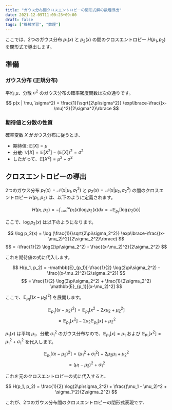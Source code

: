 ```yaml
---
title: "ガウス分布間クロスエントロピーの閉形式解の数理導出"
date: 2021-12-09T11:00:23+09:00
draft: false
tags: ["機械学習", "数理"] 
---
```

<!--more-->
ここでは、2つのガウス分布 $p_1(x)$ と $p_2(x)$ の間のクロスエントロピー $H(p_1, p_2)$ を閉形式で導出します。

## 準備

### ガウス分布 (正規分布)

平均 $\mu$、分散 $\sigma^2$ のガウス分布の確率密度関数は次の通りです。

$$ p(x | \mu, \sigma^2) = \frac{1}{\sqrt{2\pi\sigma^2}} \exp\lbrace-\frac{(x-\mu)^2}{2\sigma^2}\rbrace $$

### 期待値と分散の性質

確率変数 $X$ がガウス分布に従うとき、
-   期待値: $\mathbb{E}[X] = \mu$
-   分散: $\mathbb{V}[X] = \mathbb{E}[X^2] - (\mathbb{E}[X])^2 = \sigma^2$
-   したがって、$\mathbb{E}[X^2] = \mu^2 + \sigma^2$

## クロスエントロピーの導出

2つのガウス分布 $p_1(x) = \mathcal{N}(x | \mu_1, \sigma_1^2)$ と $p_2(x) = \mathcal{N}(x | \mu_2, \sigma_2^2)$ の間のクロスエントロピー $H(p_1, p_2)$ は、以下のように定義されます。

$$ H(p_1, p_2) = -\int_{-\infty}^{\infty} p_1(x) \log p_2(x) dx = -\mathbb{E}_{p_1}[\log p_2(x)] $$

ここで、$\log p_2(x)$ は以下のようになります。

$$ \log p_2(x) = \log (\frac{1}{\sqrt{2\pi\sigma_2^2}} \exp\lbrace-\frac{(x-\mu_2)^2}{2\sigma_2^2}\rbrace) $$
$$ = -\frac{1}{2} \log(2\pi\sigma_2^2) - \frac{(x-\mu_2)^2}{2\sigma_2^2} $$

これを期待値の式に代入します。

$$ H(p_1, p_2) = -\mathbb{E}_{p_1}[-\frac{1}{2} \log(2\pi\sigma_2^2) - \frac{(x-\mu_2)^2}{2\sigma_2^2}] $$
$$ = \frac{1}{2} \log(2\pi\sigma_2^2) + \frac{1}{2\sigma_2^2} \mathbb{E}_{p_1}[(x-\mu_2)^2] $$

ここで、$\mathbb{E}_{p_1}[(x-\mu_2)^2]$ を展開します。

$$ \mathbb{E}_{p_1}[(x-\mu_2)^2] = \mathbb{E}_{p_1}[x^2 - 2x\mu_2 + \mu_2^2] $$
$$ = \mathbb{E}_{p_1}[x^2] - 2\mu_2 \mathbb{E}_{p_1}[x] + \mu_2^2 $$

$p_1(x)$ は平均 $\mu_1$、分散 $\sigma_1^2$ のガウス分布なので、$\mathbb{E}_{p_1}[x] = \mu_1$ および $\mathbb{E}_{p_1}[x^2] = \mu_1^2 + \sigma_1^2$ を代入します。

$$ \mathbb{E}_{p_1}[(x-\mu_2)^2] = (\mu_1^2 + \sigma_1^2) - 2\mu_2 \mu_1 + \mu_2^2 $$
$$ = (\mu_1 - \mu_2)^2 + \sigma_1^2 $$

これを元のクロスエントロピーの式に代入すると、

$$ H(p_1, p_2) = \frac{1}{2} \log(2\pi\sigma_2^2) + \frac{(\mu_1 - \mu_2)^2 + \sigma_1^2}{2\sigma_2^2} $$

これが、2つのガウス分布間のクロスエントロピーの閉形式表現です.
